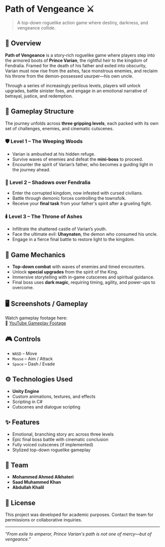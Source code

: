 # Path of Vengeance ⚔️

> A top-down roguelike action game where destiny, darkness, and vengeance collide.

## 👑 Overview

**Path of Vengeance** is a story-rich roguelike game where players step into the armored boots of **Prince Varian**, the rightful heir to the kingdom of Fendralia. Framed for the death of his father and exiled into obscurity, Varian must now rise from the ashes, face monstrous enemies, and reclaim his throne from the demon-possessed usurper—his own uncle.

Through a series of increasingly perilous levels, players will unlock upgrades, battle sinister foes, and engage in an emotional narrative of betrayal, justice, and redemption.

## 🧩 Gameplay Structure

The journey unfolds across **three gripping levels**, each packed with its own set of challenges, enemies, and cinematic cutscenes.

### 🛡️ Level 1 – The Weeping Woods
- Varian is ambushed at his hidden refuge.
- Survive waves of enemies and defeat the **mini-boss** to proceed.
- Encounter the spirit of Varian’s father, who becomes a guiding light in the journey ahead.

### 🏰 Level 2 – Shadows over Fendralia
- Enter the corrupted kingdom, now infested with cursed civilians.
- Battle through demonic forces controlling the townsfolk.
- Receive your **final task** from your father's spirit after a grueling fight.

### 🕯️ Level 3 – The Throne of Ashes
- Infiltrate the shattered castle of Varian’s youth.
- Face the ultimate evil: **Uhaynaten**, the demon who consumed his uncle.
- Engage in a fierce final battle to restore light to the kingdom.

## 🔮 Game Mechanics
- **Top-down combat** with waves of enemies and timed encounters.
- Unlock **special upgrades** from the spirit of the King.
- Immersive storytelling with in-game cutscenes and spiritual guidance.
- Final boss uses **dark magic**, requiring timing, agility, and power-ups to overcome.

## 🖥️ Screenshots / Gameplay
Watch gameplay footage here:  
🎥 [YouTube Gameplay Footage](https://www.youtube.com/watch?v=tMbGLFnSGUc)

## 🎮 Controls
- `WASD` – Move  
- `Mouse` – Aim / Attack  
- `Space` – Dash / Evade  

## ⚙️ Technologies Used
- **Unity Engine**
- Custom animations, textures, and effects
- Scripting in C#
- Cutscenes and dialogue scripting

## ✨ Features
- Emotional, branching story arc across three levels
- Epic final boss battle with cinematic conclusion
- Fully voiced cutscenes (if implemented)
- Stylized top-down roguelike gameplay

## 👥 Team
- **Mohammed Ahmed Alkhateri** 
- **Saad Muhammed Khan** 
- **Abdullah Khalil**
  
## 📜 License
This project was developed for academic purposes. Contact the team for permissions or collaborative inquiries.

---

*“From exile to emperor, Prince Varian's path is not one of mercy—but of vengeance.”*
